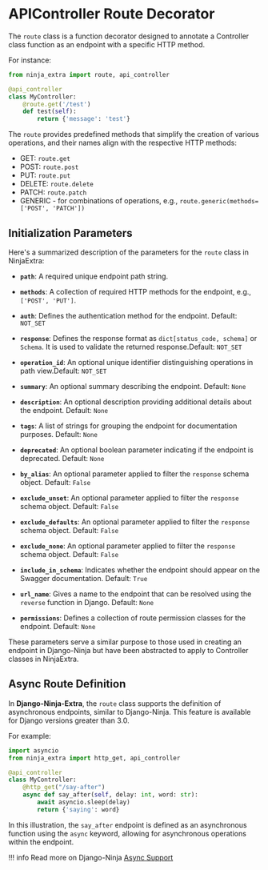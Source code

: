 # **APIController Route Decorator**
The `route` class is a function decorator designed to annotate a Controller class function as an endpoint with a specific HTTP method.

For instance:
```python
from ninja_extra import route, api_controller

@api_controller
class MyController:
    @route.get('/test')
    def test(self):
        return {'message': 'test'}

```
The `route` provides predefined methods that simplify the creation of various operations, and their names align with the respective HTTP methods:

- GET: `route.get`
- POST: `route.post`
- PUT: `route.put`
- DELETE: `route.delete`
- PATCH: `route.patch`
- GENERIC - for combinations of operations, e.g., `route.generic(methods=['POST', 'PATCH'])`


## **Initialization Parameters**
Here's a summarized description of the parameters for the `route` class in NinjaExtra:

- **`path`**: A required unique endpoint path string.

- **`methods`**: A collection of required HTTP methods for the endpoint, e.g., `['POST', 'PUT']`.

- **`auth`**: Defines the authentication method for the endpoint. Default: `NOT_SET`

- **`response`**: Defines the response format as `dict[status_code, schema]` or `Schema`. It is used to validate the returned response.Default: `NOT_SET`

- **`operation_id`**: An optional unique identifier distinguishing operations in path view.Default: `NOT_SET`

- **`summary`**: An optional summary describing the endpoint. Default: `None`

- **`description`**: An optional description providing additional details about the endpoint. Default: `None`

- **`tags`**: A list of strings for grouping the endpoint for documentation purposes. Default: `None`

- **`deprecated`**: An optional boolean parameter indicating if the endpoint is deprecated. Default: `None`

- **`by_alias`**: An optional parameter applied to filter the `response` schema object. Default: `False`

- **`exclude_unset`**: An optional parameter applied to filter the `response` schema object.  Default: `False`

- **`exclude_defaults`**: An optional parameter applied to filter the `response` schema object.  Default: `False`

- **`exclude_none`**: An optional parameter applied to filter the `response` schema object.  Default: `False`

- **`include_in_schema`**: Indicates whether the endpoint should appear on the Swagger documentation.  Default: `True`

- **`url_name`**: Gives a name to the endpoint that can be resolved using the `reverse` function in Django.  Default: `None`

- **`permissions`**: Defines a collection of route permission classes for the endpoint. Default: `None`

These parameters serve a similar purpose to those used in creating an endpoint in Django-Ninja 
but have been abstracted to apply to Controller classes in NinjaExtra.


## **Async Route Definition**
In **Django-Ninja-Extra**, the `route` class supports the definition of asynchronous endpoints, similar to Django-Ninja. 
This feature is available for Django versions greater than 3.0.

For example:

```python
import asyncio
from ninja_extra import http_get, api_controller

@api_controller
class MyController:
    @http_get("/say-after")
    async def say_after(self, delay: int, word: str):
        await asyncio.sleep(delay)
        return {'saying': word}
```

In this illustration, the `say_after` endpoint is defined as an asynchronous function using the `async` 
keyword, allowing for asynchronous operations within the endpoint.

!!! info
    Read more on Django-Ninja [Async Support](https://django-ninja.rest-framework.com/async-support/#quick-example)
